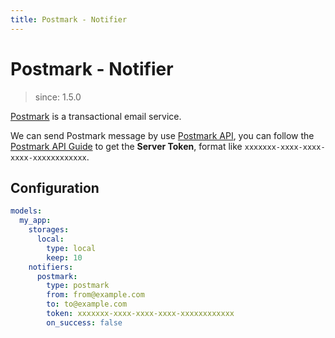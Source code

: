 ```yaml
---
title: Postmark - Notifier
---
```


# Postmark - Notifier

> since: 1.5.0

[Postmark](https://postmarkapp.com) is a transactional email service.

We can send Postmark message by use [Postmark API](https://postmarkapp.com/developer/api/overview), you can follow the [Postmark API Guide](https://postmarkapp.com/developer/api/overview) to get the **Server Token**, format like `xxxxxxx-xxxx-xxxx-xxxx-xxxxxxxxxxxx`.

## Configuration

```yml
models:
  my_app:
    storages:
      local:
        type: local
        keep: 10
    notifiers:
      postmark:
        type: postmark
        from: from@example.com
        to: to@example.com
        token: xxxxxxx-xxxx-xxxx-xxxx-xxxxxxxxxxxx
        on_success: false
```
